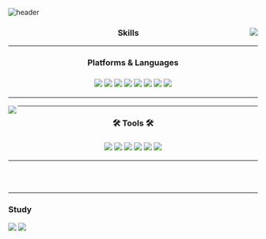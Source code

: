 ![header](https://capsule-render.vercel.app/api?type=waving&color=gradient&height=250&section=header&text=HELLO&fontSize=90&animation=fadeIn&fontAlignY=30&desc=I`m%20JoInHo&descAlignY=51&descAlign=62)


<div align="center">

<img align="right" src="https://github-readme-stats.vercel.app/api/top-langs/?username=zjxps2007&theme=radical&exclude_repo=Computer-Science-Engineering,clone-web-scrapper&hide=Procfile&layout=compact&langs_count=8"/>

### Skills

<hr></hr>

<h3 align="center"><b>Platforms & Languages</b></h3>
<h3 align="center">
<a href="https://www.microsoft.com/ko-kr/"><img src="https://img.shields.io/badge/Windows-0078D6?style=flat-square&logo=Windows&logoColor=FFFFFF"/></a>
<a href=""><img src="https://img.shields.io/badge/Ubuntu-E95420?style=flat-square&logo=Ubuntu&logoColor=FFFFFF"/></a>
<a href=""><img src="https://img.shields.io/badge/macOS-000000?style=flat-square&logo=macOS&logoColor=FFFFFF"/></a>
<a href="https://learn.microsoft.com/ko-kr/dotnet/csharp/"><img src="https://img.shields.io/badge/C Sharp-239120?style=flat-square&logo=C Sharp&logoColor=FFFFFF"/></a>
<img src="https://img.shields.io/badge/c++-00599C?style=flat-square&logo=c%2B%2B&logoColor=FFFFFF"/></a>
<img src="https://img.shields.io/badge/C-A8B9CC?style=flat-square&logo=C&logoColor=FFFFFF"/></a>
<img src="https://img.shields.io/badge/JAVA-EE0000?style=flat-square&logo=OpenJDK&logoColor=FFFFFF"/></a>
<a href=""><img src="https://img.shields.io/badge/Python-3776AB?style=flat-square&logo=Python&logoColor=FFFFFF"/></a>

<hr></hr>

</div>

<div align="center">

<img align="left" src="https://github-readme-stats.vercel.app/api?username=zjxps2007&show_icons=true&theme=radical"/>

<hr></hr>
<h3 align="center"><b>🛠 Tools 🛠</b></h3>
<h3 align="center">
<a href="https://www.jetbrains.com/"><img src="https://img.shields.io/badge/JetBrains-000000?style=flat-square&logo=JetBrains&logoColor=FFFFFF"/></a>
<a href="https://git-scm.com"><img src="https://img.shields.io/badge/Git-F05032?style=flat-square&logo=Git&logoColor=FFFFFF"/></a>
<a href="https://git-scm.com"><img src="https://img.shields.io/badge/Xcode-147EFB?style=flat-square&logo=Xcode&logoColor=FFFFFF"/></a>
<a href="https://store.unity.com/kr/products/unity-personal?gclid=Cj0KCQjwkt6aBhDKARIsAAyeLJ3ZmeV-cOh-e-Bo8mNulZqeviHN5k1ieQ3iDEfi2EBclVujFZIHrDIaAujWEALw_wcB&gclsrc=aw.ds"><img src="https://img.shields.io/badge/Unity-000000?style=flat-square&logo=Unity&logoColor=FFFFFF"/></a>
<a href="https://git-scm.com"><img src="https://img.shields.io/badge/Unreal Engine-0E1128?style=flat-square&logo=Unreal Engine&logoColor=FFFFFF"/></a>
<a href="https://git-scm.com"><img src="https://img.shields.io/badge/Visual Studio Code-007ACC?style=flat-square&logo=Visual Studio Code&logoColor=FFFFFF"/></a>

  
  <hr></hr>
  
</div>
<br></br>
<hr></hr>

<h3>Study</h3>
<a href=""><img src="https://img.shields.io/badge/Swift-F05138?style=flat-square&logo=Swift&logoColor=FFFFFF"/></a>
<a href=""><img src="https://img.shields.io/badge/Android-3DDC84?style=flat-square&logo=Android&logoColor=FFFFFF"/></a>
